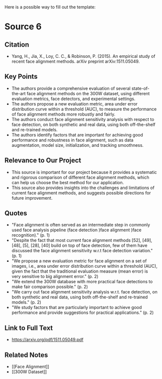 Here is a possible way to fill out the template:

# Source 6

## Citation

- Yang, H., Jia, X., Loy, C. C., & Robinson, P. (2015). An empirical study of recent face alignment methods. arXiv preprint arXiv:1511.05049.

## Key Points

- The authors provide a comprehensive evaluation of several state-of-the-art face alignment methods on the 300W dataset, using different evaluation metrics, face detectors, and experimental settings.
- The authors propose a new evaluation metric, area under error distribution curve within a threshold (AUC), to measure the performance of face alignment methods more robustly and fairly.
- The authors conduct face alignment sensitivity analysis with respect to face detection, on both synthetic and real data, using both off-the-shelf and re-trained models.
- The authors identify factors that are important for achieving good performance and robustness in face alignment, such as data augmentation, model size, initialization, and tracking smoothness.

## Relevance to Our Project

- This source is important for our project because it provides a systematic and rigorous comparison of different face alignment methods, which can help us choose the best method for our application.
- This source also provides insights into the challenges and limitations of current face alignment methods, and suggests possible directions for future improvement.

## Quotes

- "Face alignment is often served as an intermediate step in commonly used face analysis pipeline (face detection )face alignment )face recognition)." (p. 1)
- "Despite the fact that most current face alignment methods [52], [49], [48], [5], [28], [40] build on top of face detection, few of them have discussed the face alignment sensitivity w.r.t face detection variation." (p. 1)
- "We propose a new evaluation metric for face alignment on a set of images, i.e., area under error distribution curve within a threshold (AUC), given the fact that the traditional evaluation measure (mean error) is very sensitive to big alignment error." (p. 2)
- "We extend the 300W database with more practical face detections to make fair comparison possible." (p. 2)
- "We carry out face alignment sensitivity analysis w.r.t. face detection, on both synthetic and real data, using both off-the-shelf and re-trained models." (p. 2)
- "We study factors that are particularly important to achieve good performance and provide suggestions for practical applications." (p. 2)

## Link to Full Text

- https://arxiv.org/pdf/1511.05049.pdf

## Related Notes

- [[Face Alignment]]
- [[300W Dataset]]